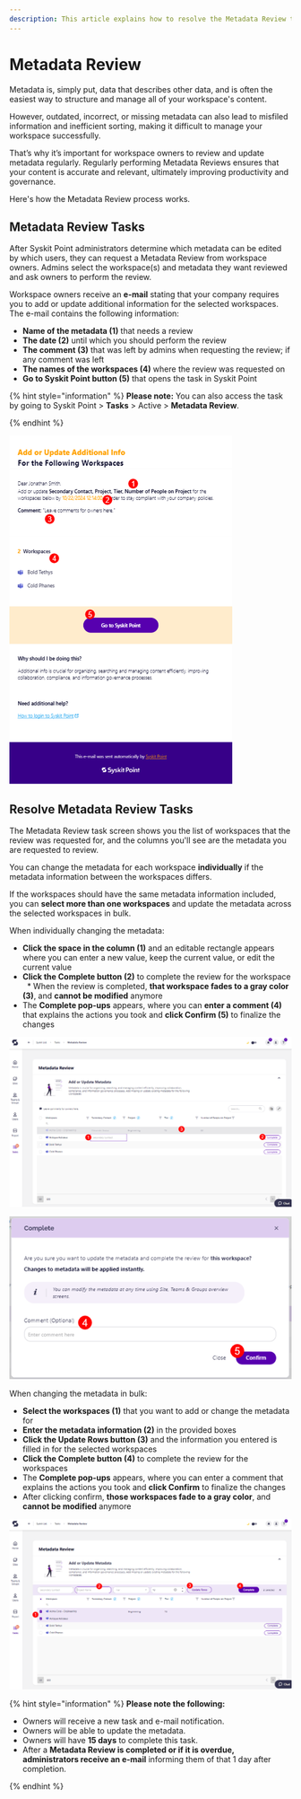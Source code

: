 ```yaml
---
description: This article explains how to resolve the Metadata Review task. 
---
```


# Metadata Review 

Metadata is, simply put, data that describes other data, and is often the easiest way to structure and manage all of your workspace's content. 

However, outdated, incorrect, or missing metadata can also lead to misfiled information and inefficient sorting, making it difficult to manage your workspace successfully. 

That’s why it’s important for workspace owners to review and update metadata regularly. Regularly performing Metadata Reviews ensures that your content is accurate and relevant, ultimately improving productivity and governance.

Here's how the Metadata Review process works.

## Metadata Review Tasks 

After Syskit Point administrators determine which metadata can be edited by which users, they can request a Metadata Review from workspace owners. Admins select the workspace(s) and metadata they want reviewed and ask owners to perform the review. 

Workspace owners receive an **e-mail** stating that your company requires you to add or update additional information for the selected workspaces. The e-mail contains the following information: 

* **Name of the metadata (1)** that needs a review
* **The date (2)** until which you should perform the review
* **The comment (3)** that was left by admins when requesting the review; if any comment was left
* **The names of the workspaces (4)** where the review was requested on
* **Go to Syskit Point button (5)** that opens the task in Syskit Point

{% hint style="information" %}
**Please note:** You can also access the task by going to Syskit Point > **Tasks** > Active > **Metadata Review**. 

{% endhint %}

![Resolve Metadata Review - E-mail](../../.gitbook/assets/resolve-metadata-review-email.png)


## Resolve Metadata Review Tasks 

The Metadata Review task screen shows you the list of workspaces that the review was requested for, and the columns you'll see are the metadata you are requested to review. 

You can change the metadata for each workspace **individually** if the metadata information between the workspaces differs.

If the workspaces should have the same metadata information included, you can **select more than one workspaces** and update the metadata across the selected workspaces in bulk. 

When individually changing the metadata: 

* **Click the space in the column (1)** and an editable rectangle appears where you can enter a new value, keep the current value, or edit the current value
* **Click the Complete button (2)** to complete the review for the workspace
  * When the review is completed, **that workspace fades to a gray color (3)**, and **cannot be modified** anymore
* The **Complete pop-ups** appears, where you can **enter a comment (4)** that explains the actions you took and **click Confirm (5)** to finalize the changes


![Resolve Metadata Review - Task](../../.gitbook/assets/resolve-metadata-review-task.png)

![Resolve Metadata Review - Complete Task](../../.gitbook/assets/resolve-metadata-review-task-complete.png)

When changing the metadata in bulk: 

* **Select the workspaces (1)** that you want to add or change the metadata for
* **Enter the metadata information (2)** in the provided boxes
* **Click the Update Rows button (3)** and the information you entered is filled in for the selected workspaces
* **Click the Complete button (4)** to complete the review for the workspaces
* The **Complete pop-ups** appears, where you can enter a comment that explains the actions you took and **click Confirm** to finalize the changes
* After clicking confirm, **those workspaces fade to a gray color**, and **cannot be modified** anymore

![Resolve Metadata Review - Bulk Changes](../../.gitbook/assets/resolve-metadata-review-bulk.png)


{% hint style="information" %}
**Please note the following:**
* Owners will receive a new task and e-mail notification.
* Owners will be able to update the metadata.
* Owners will have **15 days** to complete this task.
* After a **Metadata Review is completed or if it is overdue, administrators receive an e-mail** informing them of that 1 day after completion.

{% endhint %}